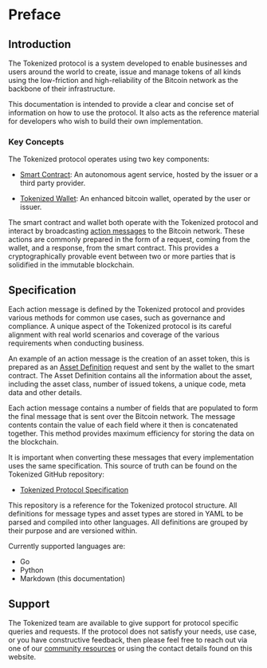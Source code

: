# Preface

<a name="introduction"></a>
## Introduction

The Tokenized protocol is a system developed to enable businesses and users around the world to create, issue and manage tokens of all kinds using the low-friction and high-reliability of the Bitcoin network as the backbone of their infrastructure.

This documentation is intended to provide a clear and concise set of information on how to use the protocol. It also acts as the reference material for developers who wish to build their own implementation.

<a name="concepts"></a>
### Key Concepts

The Tokenized protocol operates using two key components:

- [Smart Contract](concepts/smart-contract): An autonomous agent service, hosted by the issuer or a third party provider.

- [Tokenized Wallet](concepts/wallet-platform): An enhanced bitcoin wallet, operated by the user or issuer.

The smart contract and wallet both operate with the Tokenized protocol and interact by broadcasting [action messages](protocol-actions) to the Bitcoin network. These actions are commonly prepared in the form of a request, coming from the wallet, and a response, from the smart contract. This provides a cryptographically provable event between two or more parties that is solidified in the immutable blockchain.

<a name="specification"></a>
## Specification

Each action message is defined by the Tokenized protocol and provides various methods for common use cases, such as governance and compliance. A unique aspect of the Tokenized protocol is its careful alignment with real world scenarios and coverage of the various requirements when conducting business.

An example of an action message is the creation of an asset token, this is prepared as an [Asset Definition](#) request and sent by the wallet to the smart contract. The Asset Definition contains all the information about the asset, including the asset class, number of issued tokens, a unique code, meta data and other details.

Each action message contains a number of fields that are populated to form the final message that is sent over the Bitcoin network. The message contents contain the value of each field where it then is concatenated together. This method provides maximum efficiency for storing the data on the blockchain.

It is important when converting these messages that every implementation uses the same specification. This source of truth can be found on the Tokenized GitHub repository:

- [Tokenized Protocol Specification](https://github.com/tokenized/specification)

This repository is a reference for the Tokenized protocol structure. All definitions for message types and asset types are stored in YAML to be parsed and compiled into other languages. All definitions are grouped by their purpose and are versioned within.

Currently supported languages are:

* Go
* Python
* Markdown (this documentation)

<a name="support"></a>
## Support

The Tokenized team are available to give support for protocol specific queries and requests. If the protocol does not satisfy your needs, use case, or you have constructive feedback, then please feel free to reach out via one of our [community resources](/community) or using the contact details found on this website.

